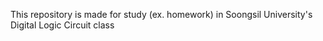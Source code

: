 This repository is made for study (ex. homework) in Soongsil University's Digital Logic Circuit class

